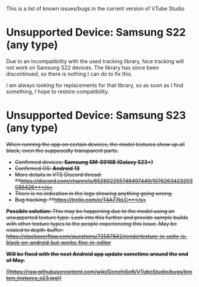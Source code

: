 This is a list of known issues/bugs in the current version of VTube Studio

# Unsupported Device: Samsung S22 (any type)

Due to an incompatibility with the used tracking library, face tracking will not work on Samsung S22 devices. The library has since been discontinued, so there is nothing I can do to fix this.

I am always looking for replacements for that library, so as soon as I find something, I hope to restore compatibility.

# Unsupported Device: Samsung S23 (any type)

<s>When running the app on certain devices, the model textures show up all black, even the supposedly transparent parts.</s>

* <s>Confirmed devices: **Samsung SM-S916B (Galaxy S23+)**</s>
* <s>Confirmed OS: **Android 13**</s>
* <s>More details in VTS Discord thread: **https://discord.com/channels/652602255748497449/1076263423203086426**</s>
* <s>There is no indication in the logs showing anything going wrong.</s>
* <s>Bug tracking: **https://trello.com/c/T4A77kLC**</s>

<s>**Possible solution:** This may be happening due to the model using an unsupported texture type. Look into this further and provide sample builds with other texture types to the people experiencing this issue.
May be related to depth-buffer: https://stackoverflow.com/questions/72587842/rendertexture-in-unity-is-black-on-android-but-works-fine-in-editor
</s>

**Will be fixed with the next Android app update sometime around the end of May.**

[[https://raw.githubusercontent.com/wiki/DenchiSoft/VTubeStudio/bugs/broken_textures_s23.jpg]]

